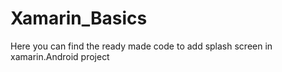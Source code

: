 # Xamarin_Basics

Here you can find the ready made code to add splash screen in xamarin.Android project
